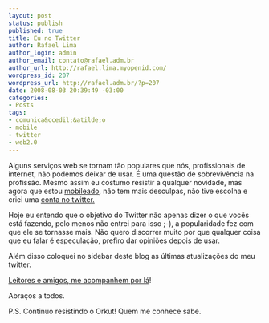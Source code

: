```yaml
--- 
layout: post
status: publish
published: true
title: Eu no Twitter
author: Rafael Lima
author_login: admin
author_email: contato@rafael.adm.br
author_url: http://rafael.lima.myopenid.com/
wordpress_id: 207
wordpress_url: http://rafael.adm.br/?p=207
date: 2008-08-03 20:39:49 -03:00
categories: 
- Posts
tags: 
- comunica&ccedil;&atilde;o
- mobile
- twitter
- web2.0
---
```

Alguns servi&ccedil;os web se tornam t&atilde;o populares que n&oacute;s, profissionais de internet, n&atilde;o podemos deixar de usar. &Eacute; uma quest&atilde;o de sobreviv&ecirc;ncia na profiss&atilde;o. Mesmo assim eu costumo resistir a qualquer novidade, mas agora que estou <a href="http://rafael.adm.br/p/off-topic-mobileado-no-que-isso-vai-dar/">mobileado</a>, n&atilde;o tem mais desculpas, n&atilde;o tive escolha e criei uma <a href="http://twitter.com/rafaelp">conta no twitter.</a>

Hoje eu entendo que o objetivo do Twitter n&atilde;o apenas dizer o que voc&ecirc;s est&aacute; fazendo, pelo menos n&atilde;o entrei para isso ;-), a popularidade fez com que ele se tornasse mais. N&atilde;o quero discorrer muito por que qualquer coisa que eu falar &eacute; especula&ccedil;&atilde;o, prefiro dar opini&otilde;es depois de usar.

Al&eacute;m disso coloquei no sidebar deste blog as &uacute;ltimas atualiza&ccedil;&otilde;es do meu twitter.

<a href="http://twitter.com/rafaelp">Leitores e amigos, me acompanhem por l&aacute;</a>!

Abra&ccedil;os a todos.

P.S. Continuo resistindo o Orkut! Quem me conhece sabe.
